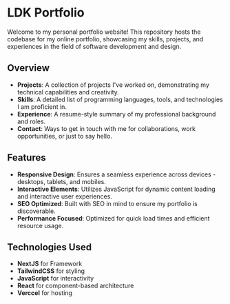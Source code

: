 # LDK Portfolio

Welcome to my personal portfolio website! This repository hosts the codebase for my online portfolio, showcasing my skills, projects, and experiences in the field of software development and design.

## Overview

- **Projects**: A collection of projects I've worked on, demonstrating my technical capabilities and creativity.
- **Skills**: A detailed list of programming languages, tools, and technologies I am proficient in.
- **Experience**: A resume-style summary of my professional background and roles.
- **Contact**: Ways to get in touch with me for collaborations, work opportunities, or just to say hello.

## Features

- **Responsive Design**: Ensures a seamless experience across devices - desktops, tablets, and mobiles.
- **Interactive Elements**: Utilizes JavaScript for dynamic content loading and interactive user experiences.
- **SEO Optimized**: Built with SEO in mind to ensure my portfolio is discoverable.
- **Performance Focused**: Optimized for quick load times and efficient resource usage.

## Technologies Used

- **NextJS** for Framework
- **TailwindCSS** for styling
- **JavaScript** for interactivity
- **React** for component-based architecture
- **Verccel** for hosting

